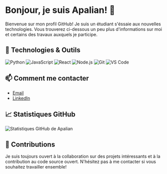 # Bonjour, je suis Apalian! 👋

Bienvenue sur mon profil GitHub! Je suis un étudiant s'éssaie aux nouvelles technologies. Vous trouverez ci-dessous un peu plus d'informations sur moi et certains des travaux auxquels je participe.

## 🔧 Technologies & Outils

![Python](https://img.shields.io/badge/-Python-333?style=flat&logo=python)
![JavaScript](https://img.shields.io/badge/-JavaScript-333?style=flat&logo=javascript)
![React](https://img.shields.io/badge/-React-333?style=flat&logo=react)
![Node.js](https://img.shields.io/badge/-Node.js-333?style=flat&logo=node.js)
![Git](https://img.shields.io/badge/-Git-333?style=flat&logo=git)
![VS Code](https://img.shields.io/badge/-VS%20Code-333?style=flat&logo=visual-studio-code)

## 📫 Comment me contacter

- [Email](mailto:colinlespilette@gmail.com)
- [LinkedIn](https://www.linkedin.com/in/colin-lespilette)

## 📈 Statistiques GitHub

![Statistiques GitHub de Apalian](https://github-readme-stats.vercel.app/api?username=Apalian&show_icons=true&theme=dark)

## 🤝 Contributions

Je suis toujours ouvert à la collaboration sur des projets intéressants et à la contribution au code source ouvert. N'hésitez pas à me contacter si vous souhaitez travailler ensemble!
